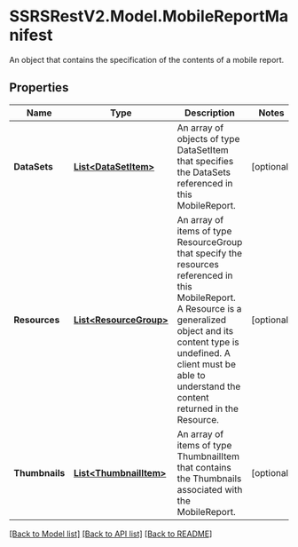 # SSRSRestV2.Model.MobileReportManifest
An object that contains the specification of the contents of a mobile report.

## Properties

Name | Type | Description | Notes
------------ | ------------- | ------------- | -------------
**DataSets** | [**List&lt;DataSetItem&gt;**](DataSetItem.md) | An array of objects of type DataSetItem that specifies the DataSets referenced in this MobileReport. | [optional] 
**Resources** | [**List&lt;ResourceGroup&gt;**](ResourceGroup.md) | An array of items of type ResourceGroup that specify the resources referenced in this MobileReport. A Resource is a generalized object and its content type is undefined.  A client must be able to understand the content returned in the Resource. | [optional] 
**Thumbnails** | [**List&lt;ThumbnailItem&gt;**](ThumbnailItem.md) | An array of items of type ThumbnailItem that contains the Thumbnails associated with the MobileReport. | [optional] 

[[Back to Model list]](../../README.md#documentation-for-models) [[Back to API list]](../../README.md#documentation-for-api-endpoints) [[Back to README]](../../README.md)

